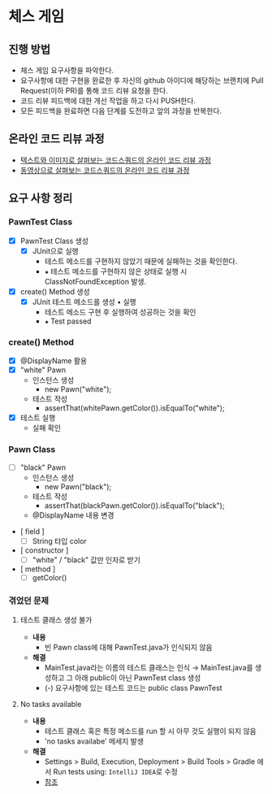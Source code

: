 # 체스 게임
## 진행 방법
* 체스 게임 요구사항을 파악한다.
* 요구사항에 대한 구현을 완료한 후 자신의 github 아이디에 해당하는 브랜치에 Pull Request(이하 PR)를 통해 코드 리뷰 요청을 한다.
* 코드 리뷰 피드백에 대한 개선 작업을 하고 다시 PUSH한다.
* 모든 피드백을 완료하면 다음 단계를 도전하고 앞의 과정을 반복한다.

## 온라인 코드 리뷰 과정
* [텍스트와 이미지로 살펴보는 코드스쿼드의 온라인 코드 리뷰 과정](https://github.com/code-squad/codesquad-docs/blob/master/codereview/README.md)
* [동영상으로 살펴보는 코드스쿼드의 온라인 코드 리뷰 과정](https://youtu.be/a5c9ku-_fok)

## 요구 사항 정리

### PawnTest Class
- [X] PawnTest Class 생성
    - [X] JUnit으로 실행 
        - 테스트 메소드를 구현하지 않았기 때문에 실패하는 것을 확인한다.
        - ⁕ 테스트 메소드를 구현하지 않은 상태로 실행 시 ClassNotFoundException 발생.
- [X] create() Method 생성
    - [X] JUnit 테스트 메소드를 생성 • 실행
        - 테스트 메소드 구현 후 실행하여 성공하는 것을 확인
        - ⁕ Test passed

### create() Method
- [X] @DisplayName 활용
- [X] "white" Pawn
    -  인스턴스 생성
        - new Pawn("white");
    - 테스트 작성
        - assertThat(whitePawn.getColor()).isEqualTo("white");
- [X] 테스트 실행
    - 실패 확인

### Pawn Class
- [ ] "black" Pawn
    -  인스턴스 생성
        - new Pawn("black");
    - 테스트 작성
        - assertThat(blackPawn.getColor()).isEqualTo("black");
    - @DisplayName 내용 변경

- [ field ]
    - [ ] String 타입 color
- [ constructor ]
    - [ ] "white" / "black" 값만 인자로 받기
- [ method ]
    - [ ] getColor() 
    
### 겪었던 문제
1. 테스트 클래스 생성 불가
   - **내용**
     - 빈 Pawn class에 대해 PawnTest.java가 인식되지 않음 
   - **해결** 
     - MainTest.java라는 이름의 테스트 클래스는 인식 → MainTest.java를 생성하고 그 아래 public이 아닌 PawnTest class 생성
     - (-) 요구사항에 있는 테스트 코드는 public class PawnTest
    
2. No tasks available
    - **내용** 
      - 테스트 클래스 혹은 특정 메소드를 run 할 시 아무 것도 실행이 되지 않음
      - 'no tasks availabe' 메세지 발생
    - **해결**
        -  Settings > Build, Execution, Deployment > Build Tools > Gradle 에서 Run tests using: `IntelliJ IDEA`로 수정
        - [참조](https://stackoverflow.com/questions/57908805/no-tasks-available-when-executing-junit-runner-class)
    


    

